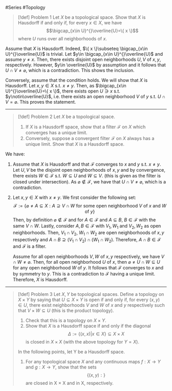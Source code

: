 #Series #Topology 

> [!def] Problem 1
> Let $X$ be a topological space. Show that $X$ is Hausdorff if and only if, for every $x\in X$, we have $$\bigcap_{x\in U}^{}\overline{U}=\{ x \}$$ where $U$ runs over all neighborhoods of $x$.

Assume that $X$ is Hausdorff. Indeed, $\{ x \}\subseteq \bigcap_{x\in U}^{}\overline{U}$ is trivial. Let $y\in \bigcap_{x\in U}^{}\overline{U}$ and assume $y\neq x$. Then, there exists disjoint open neighborhoods $U,V$ of $x,y$, respectively. However, $y\in \overline{U}$ by assumption and it follows that $U\cap V\neq\varnothing$, which is a contradiction. This shows the inclusion.

Conversely, assume that the condition holds. We will show that $X$ is Hausdorff. Let $x,y\in X$ s.t. $x\neq y$. Then, as $\bigcap_{x\in U}^{}\overline{U}=\{ x \}$, there exists open $U\ni x$ s.t. $y\notin\overline{U}$, i.e. there exists an open neighborhood $V$ of $y$ s.t. $U\cap V=\varnothing$. This proves the statement.

---
> [!def] Problem 2
> Let $X$ be a topological space. 
> 1. If $X$ is a Hausdorff space, show that a filter $\mathcal{F}$ on $X$ which converges has a unique limit.
> 2. Conversely, suppose a convergent filter $\mathcal{F}$ on $X$ always has a unique limit. Show that $X$ is a Hausdorff space. 

We have: 
1. Assume that $X$ is Hausdorff and that $\mathcal{F}$ converges to $x$ and $y$ s.t. $x\neq y$. Let $U,V$ be the disjoint open neighborhoods of $x,y$ and by convergence, there exists $W\in \mathcal{F}$ s.t. $W\subseteq U$ and $W\subseteq V$. (this is given as the filter is closed under intersection). As $\varnothing\notin \mathcal{F}$, we have that $U\cap V\neq \varnothing$, which is a contradiction.
2. Let $x,y\in X$ with $x\neq y$. We first consider the following set: $$\mathcal{F}:=\{\varnothing\neq A\subseteq X: A\supseteq V\cap W \text{ for some open neighborhood }V\text{ of }x \text{ and }W\text{ of }y \}$$Then, by definition $\varnothing \notin \mathcal{F}$ and for $A\in \mathcal{F}$ and $A\subseteq B$, $B\in \mathcal{F}$ with the same $V\cap W$. Lastly, consider $A,B\in \mathcal{F}$ with $V_{1},W_{1}$ and $V_{2},W_{2}$ as open neighborhoods. Then, $V_{1}\cap V_{2}$, $W_{1}\cap W_{2}$ are open neighborhoods of $x,y$ respectively and $A \cap B\supseteq (V_{1}\cap V_{2})\cap(W_{1}\cap W_{2})$. Therefore, $A\cap B\in \mathcal{F}$ and $\mathcal{F}$ is a filter. 
   
   Assume for all open neighborhoods $V,W$ of $x,y$ respectively, we have $V\cap W\neq \varnothing$. Then, for all open neighborhood $U$ of $x$, then $\varnothing \neq U\cap W\subseteq U$ for any open neighborhood $W$ of $y$. It follows that $\mathcal{F}$ converges to $x$ and by symmetry to $y$. This is a contradiction to $\mathcal{F}$ having a unique limit. Therefore, $X$ is Hausdorff.
---
> [!def] Problem 3
> Let $X,Y$ be topological spaces. Define a topology on $X\times Y$ by saying that $U\subseteq X\times Y$ is open if and only if, for every $(x,y)\in U$, there exist neighborhoods $V$ and $W$ of $x$ and $y$ respectively such that $V\times W\subseteq U$ (this is the product topology).
> 1. Check that this is a topology on $X\times Y$.
> 2. Show that $X$ is a Hausdorff space if and only if the diagonal $$\Delta:=\{ (x,x)|x\in X \}\subseteq X\times X$$ is closed in $X\times X$ (with the above topology for $Y=X$).
> 
> In the following points, let Y be a Hausdorff space.
>1. For any topological space $X$ and any continuous maps $f:X\to Y$ and $g:X\to Y$, show that the sets $$\{ (x,y): \}$$ are closed in X × X and in X, respectively. 